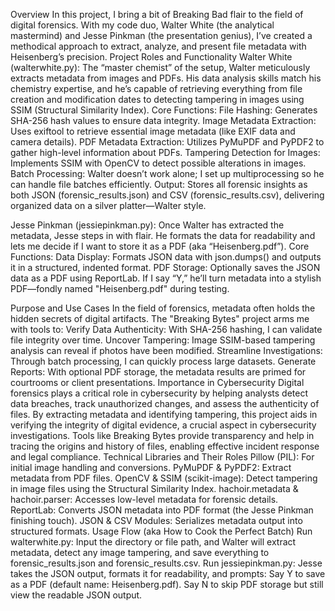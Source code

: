 Overview
In this project, I bring a bit of Breaking Bad flair to the field of digital forensics. With my code duo, Walter White (the analytical mastermind) and Jesse Pinkman (the presentation genius), I’ve created a methodical approach to extract, analyze, and present file metadata with Heisenberg’s precision.
Project Roles and Functionality
Walter White (walterwhite.py): The “master chemist” of the setup, Walter meticulously extracts metadata from images and PDFs. His data analysis skills match his chemistry expertise, and he’s capable of retrieving everything from file creation and modification dates to detecting tampering in images using SSIM (Structural Similarity Index).
Core Functions:
File Hashing: Generates SHA-256 hash values to ensure data integrity.
Image Metadata Extraction: Uses exiftool to retrieve essential image metadata (like EXIF data and camera details).
PDF Metadata Extraction: Utilizes PyMuPDF and PyPDF2 to gather high-level information about PDFs.
Tampering Detection for Images: Implements SSIM with OpenCV to detect possible alterations in images.
Batch Processing: Walter doesn’t work alone; I set up multiprocessing so he can handle file batches efficiently.
Output: Stores all forensic insights as both JSON (forensic_results.json) and CSV (forensic_results.csv), delivering organized data on a silver platter—Walter style.




Jesse Pinkman (jessiepinkman.py): Once Walter has extracted the metadata, Jesse steps in with flair. He formats the data for readability and lets me decide if I want to store it as a PDF (aka “Heisenberg.pdf”).
Core Functions:
Data Display: Formats JSON data with json.dumps() and outputs it in a structured, indented format.
PDF Storage: Optionally saves the JSON data as a PDF using ReportLab. If I say “Y,” he’ll turn metadata into a stylish PDF—fondly named "Heisenberg.pdf" during testing.



Purpose and Use Cases
In the field of forensics, metadata often holds the hidden secrets of digital artifacts. The "Breaking Bytes" project arms me with tools to:
Verify Data Authenticity: With SHA-256 hashing, I can validate file integrity over time.
Uncover Tampering: Image SSIM-based tampering analysis can reveal if photos have been modified.
Streamline Investigations: Through batch processing, I can quickly process large datasets.
Generate Reports: With optional PDF storage, the metadata results are primed for courtrooms or client presentations.
Importance in Cybersecurity
Digital forensics plays a critical role in cybersecurity by helping analysts detect data breaches, track unauthorized changes, and assess the authenticity of files. By extracting metadata and identifying tampering, this project aids in verifying the integrity of digital evidence, a crucial aspect in cybersecurity investigations. Tools like Breaking Bytes provide transparency and help in tracing the origins and history of files, enabling effective incident response and legal compliance.
Technical Libraries and Their Roles
Pillow (PIL): For initial image handling and conversions.
PyMuPDF & PyPDF2: Extract metadata from PDF files.
OpenCV & SSIM (scikit-image): Detect tampering in image files using the Structural Similarity Index.
hachoir.metadata & hachoir.parser: Accesses low-level metadata for forensic details.
ReportLab: Converts JSON metadata into PDF format (the Jesse Pinkman finishing touch).
JSON & CSV Modules: Serializes metadata output into structured formats.
Usage Flow (aka How to Cook the Perfect Batch)
Run walterwhite.py: Input the directory or file path, and Walter will extract metadata, detect any image tampering, and save everything to forensic_results.json and forensic_results.csv.
Run jessiepinkman.py: Jesse takes the JSON output, formats it for readability, and prompts:
Say Y to save as a PDF (default name: Heisenberg.pdf).
Say N to skip PDF storage but still view the readable JSON output.


